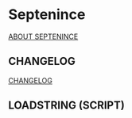 # Septenince

[ABOUT SEPTENINCE](https://github.com/rip2point/Septenince/blob/main/Info/README.md)

## CHANGELOG

[CHANGELOG](https://github.com/rip2point/Septenince/blob/main/Info/CHANGELOG.md)

## LOADSTRING (SCRIPT)


